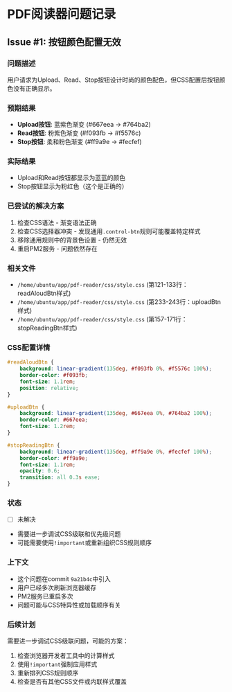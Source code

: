 # PDF阅读器问题记录

## Issue #1: 按钮颜色配置无效

### 问题描述
用户请求为Upload、Read、Stop按钮设计时尚的颜色配色，但CSS配置后按钮颜色没有正确显示。

### 预期结果
- **Upload按钮**: 蓝紫色渐变 (#667eea → #764ba2)
- **Read按钮**: 粉紫色渐变 (#f093fb → #f5576c)  
- **Stop按钮**: 柔和粉色渐变 (#ff9a9e → #fecfef)

### 实际结果
- Upload和Read按钮都显示为蓝蓝的颜色
- Stop按钮显示为粉红色（这个是正确的）

### 已尝试的解决方案
1. 检查CSS语法 - 渐变语法正确
2. 检查CSS选择器冲突 - 发现通用`.control-btn`规则可能覆盖特定样式
3. 移除通用规则中的背景色设置 - 仍然无效
4. 重启PM2服务 - 问题依然存在

### 相关文件
- `/home/ubuntu/app/pdf-reader/css/style.css` (第121-133行：readAloudBtn样式)
- `/home/ubuntu/app/pdf-reader/css/style.css` (第233-243行：uploadBtn样式)
- `/home/ubuntu/app/pdf-reader/css/style.css` (第157-171行：stopReadingBtn样式)

### CSS配置详情
```css
#readAloudBtn {
    background: linear-gradient(135deg, #f093fb 0%, #f5576c 100%);
    border-color: #f093fb;
    font-size: 1.1rem;
    position: relative;
}

#uploadBtn {
    background: linear-gradient(135deg, #667eea 0%, #764ba2 100%);
    border-color: #667eea;
    font-size: 1.2rem;
}

#stopReadingBtn {
    background: linear-gradient(135deg, #ff9a9e 0%, #fecfef 100%);
    border-color: #ff9a9e;
    font-size: 1.1rem;
    opacity: 0.6;
    transition: all 0.3s ease;
}
```

### 状态
- [ ] 未解决
- 需要进一步调试CSS级联和优先级问题
- 可能需要使用`!important`或重新组织CSS规则顺序

### 上下文
- 这个问题在commit `9a21b4c`中引入
- 用户已经多次刷新浏览器缓存
- PM2服务已重启多次
- 问题可能与CSS特异性或加载顺序有关

### 后续计划
需要进一步调试CSS级联问题，可能的方案：
1. 检查浏览器开发者工具中的计算样式
2. 使用`!important`强制应用样式
3. 重新排列CSS规则顺序
4. 检查是否有其他CSS文件或内联样式覆盖